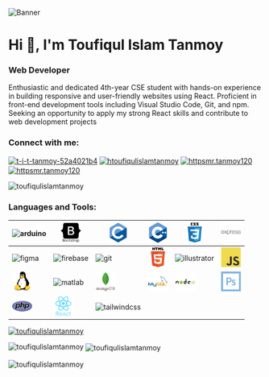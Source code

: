 ![Banner](https://i.ibb.co/j9YWLF4/Toufiqul-Profile-Banner.png)

<h1 align="left">Hi 👋, I'm Toufiqul Islam Tanmoy</h1>
<h3 align="left">Web Developer</h3>
Enthusiastic and dedicated 4th-year CSE student with hands-on experience in building responsive and user-friendly websites using React. Proficient in front-end development tools including Visual Studio Code, Git, and npm. Seeking an opportunity to apply my strong React skills and contribute to web development projects

<h3 align="left">Connect with me:</h3>
<p align="left">
<a href="https://www.linkedin.com/in/md-toufiqul-islam-tanmoy-52a4021b4-web-developer/" target="blank"><img align="center" src="https://raw.githubusercontent.com/rahuldkjain/github-profile-readme-generator/master/src/images/icons/Social/linked-in-alt.svg" alt="t-i-t-tanmoy-52a4021b4" height="40" width="40" /></a>
<a href="https://www.facebook.com/toufiqulislamtanmoy" target="blank"><img align="center" src="https://raw.githubusercontent.com/rahuldkjain/github-profile-readme-generator/master/src/images/icons/Social/facebook.svg" alt="htoufiqulislamtanmoy" height="40" width="40" /></a>
<a href="https://www.instagram.com/mr.tanmoy120/" target="blank"><img align="center" src="https://raw.githubusercontent.com/rahuldkjain/github-profile-readme-generator/master/src/images/icons/Social/instagram.svg" alt="httpsmr.tanmoy120" height="40" width="40" /></a>
<a href="https://toufiqulislamtanmoy.web.app/" target="blank"><img align="center" src="https://i.ibb.co/ZMCQp2y/www.png" alt="httpsmr.tanmoy120" height="40" width="40" /></a>
</p>

<p align="left"> <img src="https://komarev.com/ghpvc/?username=toufiqulislamtanmoy&label=Profile%20views&color=0e75b6&style=flat" alt="toufiqulislamtanmoy" /> </p>


<h3 align="left">Languages and Tools:</h3>

| <img src="https://cdn.worldvectorlogo.com/logos/arduino-1.svg" alt="arduino" width="40" height="40"> | <img src="https://raw.githubusercontent.com/devicons/devicon/master/icons/bootstrap/bootstrap-plain-wordmark.svg" alt="bootstrap" width="40" height="40"> | <img src="https://raw.githubusercontent.com/devicons/devicon/master/icons/c/c-original.svg" alt="c" width="40" height="40"> | <img src="https://raw.githubusercontent.com/devicons/devicon/master/icons/cplusplus/cplusplus-original.svg" alt="cplusplus" width="40" height="40"> | <img src="https://raw.githubusercontent.com/devicons/devicon/master/icons/css3/css3-original-wordmark.svg" alt="css3" width="40" height="40"> | <img src="https://raw.githubusercontent.com/devicons/devicon/master/icons/express/express-original-wordmark.svg" alt="express" width="40" height="40"> |
|---|---|---|---|---|---|
| <img src="https://www.vectorlogo.zone/logos/figma/figma-icon.svg" alt="figma" width="40" height="40"> | <img src="https://www.vectorlogo.zone/logos/firebase/firebase-icon.svg" alt="firebase" width="40" height="40"> | <img src="https://www.vectorlogo.zone/logos/git-scm/git-scm-icon.svg" alt="git" width="40" height="40"> | <img src="https://raw.githubusercontent.com/devicons/devicon/master/icons/html5/html5-original-wordmark.svg" alt="html5" width="40" height="40"> | <img src="https://www.vectorlogo.zone/logos/adobe_illustrator/adobe_illustrator-icon.svg" alt="illustrator" width="40" height="40"> | <img src="https://raw.githubusercontent.com/devicons/devicon/master/icons/javascript/javascript-original.svg" alt="javascript" width="40" height="40"> |
| <img src="https://raw.githubusercontent.com/devicons/devicon/master/icons/linux/linux-original.svg" alt="linux" width="40" height="40"> | <img src="https://upload.wikimedia.org/wikipedia/commons/2/21/Matlab_Logo.png" alt="matlab" width="40" height="40"> | <img src="https://raw.githubusercontent.com/devicons/devicon/master/icons/mongodb/mongodb-original-wordmark.svg" alt="mongodb" width="40" height="40"> | <img src="https://raw.githubusercontent.com/devicons/devicon/master/icons/mysql/mysql-original-wordmark.svg" alt="mysql" width="40" height="40"> | <img src="https://raw.githubusercontent.com/devicons/devicon/master/icons/nodejs/nodejs-original-wordmark.svg" alt="nodejs" width="40" height="40"> | <img src="https://raw.githubusercontent.com/devicons/devicon/master/icons/photoshop/photoshop-line.svg" alt="photoshop" width="40" height="40"> |
| <img src="https://raw.githubusercontent.com/devicons/devicon/master/icons/php/php-original.svg" alt="php" width="40" height="40"> | <img src="https://raw.githubusercontent.com/devicons/devicon/master/icons/react/react-original-wordmark.svg" alt="react" width="40" height="40"> | <img src="https://www.vectorlogo.zone/logos/tailwindcss/tailwindcss-icon.svg" alt="tailwindcss" width="40" height="40"> | | | |


<p align="left"> <a href="https://github.com/ryo-ma/github-profile-trophy"><img src="https://github-profile-trophy.vercel.app/?username=toufiqulislamtanmoy" alt="toufiqulislamtanmoy" /></a> </p>




<p><img align="left" src="https://github-readme-stats.vercel.app/api/top-langs?username=toufiqulislamtanmoy&show_icons=true&locale=en&layout=compact" alt="toufiqulislamtanmoy" /></p>

<p>&nbsp;<img align="center" src="https://github-readme-stats.vercel.app/api?username=toufiqulislamtanmoy&show_icons=true&locale=en" alt="toufiqulislamtanmoy" /></p>

<p><img align="center" src="https://github-readme-streak-stats.herokuapp.com/?user=toufiqulislamtanmoy&" alt="toufiqulislamtanmoy" /></p>
